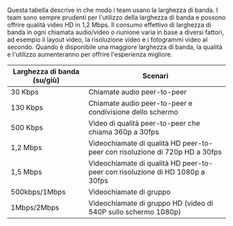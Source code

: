Questa tabella descrive in che modo i team usano la larghezza di banda. I team sono sempre prudenti per l'utilizzo della larghezza di banda e possono offrire qualità video HD in 1,2 Mbps. Il consumo effettivo di larghezza di banda in ogni chiamata audio/video o riunione varia in base a diversi fattori, ad esempio il layout video, la risoluzione video e i fotogrammi video al secondo. Quando è disponibile una maggiore larghezza di banda, la qualità e l'utilizzo aumenteranno per offrire l'esperienza migliore.


|Larghezza di banda (su/giù) |Scenari |
|---|---|
|30 Kbps |Chiamate audio peer-to-peer |
|130 Kbps |Chiamate audio peer-to-peer e condivisione dello schermo |
|500 Kbps |Video di qualità peer-to-peer che chiama 360p a 30fps |
|1,2 Mbps |Videochiamate di qualità HD peer-to-peer con risoluzione di 720p HD a 30fps |
|1,5 Mbps |Videochiamate di qualità HD peer-to-peer con risoluzione di HD 1080p a 30fps |
|500kbps/1Mbps |Videochiamate di gruppo |
|1Mbps/2Mbps |Videochiamate di gruppo HD (video di 540P sullo schermo 1080p) |
